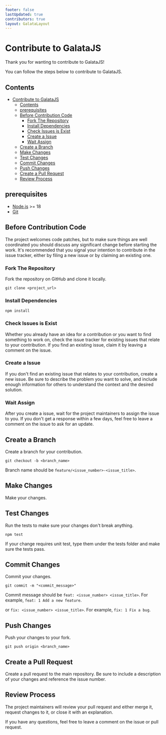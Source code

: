 ```yaml
---
footer: false
lastUpdated: true
contributors: true
layout: GalataLayout
---
```


# Contribute to GalataJS

Thank you for wanting to contribute to <span class="text-primary">GalataJS</span>!

You can follow the steps below to contribute to <span class="text-primary">GalataJS</span>.

## Contents

- [Contribute to GalataJS](#contribute-to-galatajs)
  - [Contents](#contents)
  - [prerequisites](#prerequisites)
  - [Before Contribution Code](#before-contribution-code)
    - [Fork The Repository](#fork-the-repository)
    - [Install Dependencies](#install-dependencies)
    - [Check Issues is Exist](#check-issues-is-exist)
    - [Create a Issue](#create-a-issue)
    - [Wait Assign](#wait-assign)
  - [Create a Branch](#create-a-branch)
  - [Make Changes](#make-changes)
  - [Test Changes](#test-changes)
  - [Commit Changes](#commit-changes)
  - [Push Changes](#push-changes)
  - [Create a Pull Request](#create-a-pull-request)
  - [Review Process](#review-process)

## prerequisites

- [Node.js](https://nodejs.org/en/) >= 18
- [Git](https://git-scm.com/)

## Before Contribution Code

The project welcomes code patches, but to make sure things are well coordinated you should discuss any significant change before starting the work. It's recommended that you signal your intention to contribute in the issue tracker, either by filing a new issue or by claiming an existing one.

### Fork The Repository

Fork the repository on GitHub and clone it locally.

```bash:no-line-numbers
git clone <project_url>
```

### Install Dependencies

```bash:no-line-numbers
npm install
```

### Check Issues is Exist

Whether you already have an idea for a contribution or you want to find something to work on, check the issue tracker for existing issues that relate to your contribution. If you find an existing issue, claim it by leaving a comment on the issue.

### Create a Issue

If you don't find an existing issue that relates to your contribution, create a new issue. Be sure to describe the problem you want to solve, and include enough information for others to understand the context and the desired solution.

### Wait Assign

After you create a issue, wait for the project maintainers to assign the issue to you. If you don't get a response within a few days, feel free to leave a comment on the issue to ask for an update.

## Create a Branch

Create a branch for your contribution.

```bash:no-line-numbers
git checkout -b <branch_name> 
```

Branch name should be `feature/<issue_number>-<issue_title>`.

## Make Changes

Make your changes.

## Test Changes

Run the tests to make sure your changes don't break anything.

```bash:no-line-numbers
npm test
```

If your change requires unit test, type them under the tests folder and make sure the tests pass.

## Commit Changes

Commit your changes.

```bash:no-line-numbers
git commit -m "<commit_message>"
```

Commit message should be `feat: <issue_number> <issue_title>`. For example, `feat: 1 Add a new feature`.

or `fix: <issue_number> <issue_title>`. For example, `fix: 1 Fix a bug`.

## Push Changes

Push your changes to your fork.

```bash:no-line-numbers
git push origin <branch_name>
```

## Create a Pull Request

Create a pull request to the main repository. Be sure to include a description of your changes and reference the issue number.

## Review Process

The project maintainers will review your pull request and either merge it, request changes to it, or close it with an explanation.

If you have any questions, feel free to leave a comment on the issue or pull request.
